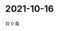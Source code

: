 # 2021-10-16

共 0 条

<!-- BEGIN WEIBO -->
<!-- 最后更新时间 Sat Oct 16 2021 10:00:45 GMT+0800 (China Standard Time) -->

<!-- END WEIBO -->
